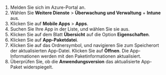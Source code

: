 
1. Melden Sie sich im Azure-Portal an.  
2. Wählen Sie **Weitere Dienste** > **Überwachung und Verwaltung** + **Intune** aus.  
3. Klicken Sie auf **Mobile Apps** > **Apps**.
4. Suchen Sie Ihre App in der Liste, und wählen Sie sie aus.  
5. Klicken Sie auf dem Blatt **Übersicht** auf die Option **Eigenschaften**.  
5. Klicken Sie auf **App-Paketdatei**.  
6. Klicken Sie auf das Ordnersymbol, und navigieren Sie zum Speicherort der aktualisierten App-Datei. Klicken Sie auf **Öffnen**. Die App-Informationen werden mit den Paketinformationen aktualisiert.  
8. Überprüfen Sie, ob die **Anwendungsversion** das aktualisierte App-Paket widerspiegelt.  
